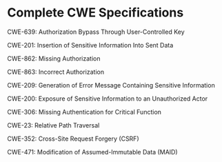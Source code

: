 

# Complete CWE Specifications

CWE-639: Authorization Bypass Through User-Controlled Key

CWE-201: Insertion of Sensitive Information Into Sent Data

CWE-862: Missing Authorization

CWE-863: Incorrect Authorization

CWE-209: Generation of Error Message Containing Sensitive Information

CWE-200: Exposure of Sensitive Information to an Unauthorized Actor

CWE-306: Missing Authentication for Critical Function

CWE-23: Relative Path Traversal

CWE-352: Cross-Site Request Forgery (CSRF)

CWE-471: Modification of Assumed-Immutable Data (MAID)